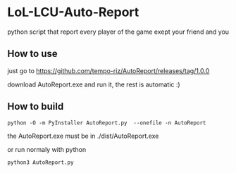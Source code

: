 # LoL-LCU-Auto-Report
python script that report every player of the game exept your friend and you 

## How to use
just go to https://github.com/tempo-riz/AutoReport/releases/tag/1.0.0

download AutoReport.exe and run it, the rest is automatic :)


## How to build
```
python -O -m PyInstaller AutoReport.py  --onefile -n AutoReport
``` 
the AutoReport.exe must be in ./dist/AutoReport.exe

or run normaly with python
```
python3 AutoReport.py
```